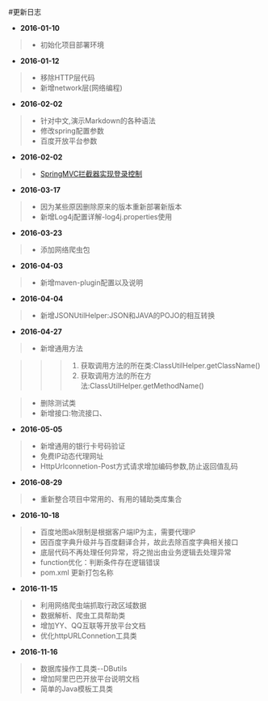 #更新日志


* **2016-01-10**

> + 初始化项目部署环境

* **2016-01-12**

> + 移除HTTP层代码
> + 新增network层(网络编程)

* **2016-02-02**

> + 针对中文,演示Markdown的各种语法
> + 修改spring配置参数
> + 百度开放平台参数

* **2016-02-02**

> + [SpringMVC拦截器实现登录控制](https://wuzhuti.cn/2076.html)

* **2016-03-17**

> + 因为某些原因删除原来的版本重新部署新版本
> + 新增Log4j配置详解-log4j.properties使用

* **2016-03-23**
 
> + 添加网络爬虫包

* **2016-04-03**

> + 新增maven-plugin配置以及说明

* **2016-04-04**

> + 新增JSONUtilHelper:JSON和JAVA的POJO的相互转换

* **2016-04-27**

> + 新增通用方法

> > > <ol>
> > > <li>获取调用方法的所在类:ClassUtilHelper.getClassName()</li>
> > > <li>获取调用方法的所在方法:ClassUtilHelper.getMethodName()</li>
> > > </ol>

> + 删除测试类
> + 新增接口:物流接口、

* **2016-05-05**

> + 新增通用的银行卡号码验证
> + 免费IP动态代理网址
> + HttpUrlconnetion-Post方式请求增加编码参数,防止返回值乱码

* **2016-08-29**

> + 重新整合项目中常用的、有用的辅助类库集合

* **2016-10-18**

> + 百度地图ak限制是根据客户端IP为主，需要代理IP
> + 因百度字典升级并与百度翻译合并，故此去除百度字典相关接口
> + 底层代码不再处理任何异常，将之抛出由业务逻辑去处理异常
> + function优化：判断条件存在逻辑错误
> + pom.xml 更新打包名称

* **2016-11-15**

> + 利用网络爬虫端抓取行政区域数据
> + 数据解析、爬虫工具帮助类
> + 增加YY、QQ互联等开放平台文档
> + 优化httpURLConnetion工具类

* **2016-11-16**

> + 数据库操作工具类--DButils
> + 增加阿里巴巴开放平台说明文档
> + 简单的Java模板工具类